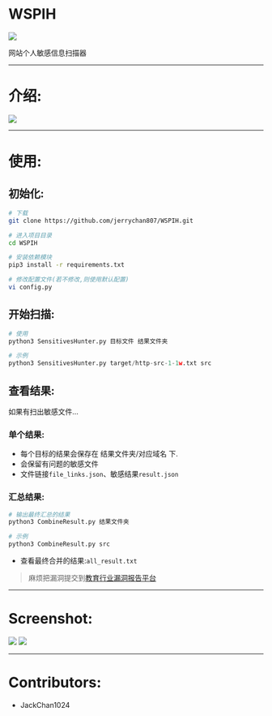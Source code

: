 

# WSPIH


![](https://github.com/jerrychan807/WSPIH/blob/master/img/logo.png)

网站个人敏感信息扫描器

---

# 介绍:

![](https://github.com/jerrychan807/WSPIH/blob/master/img/flow.png)

---

# 使用:

## 初始化:

```bash
# 下载
git clone https://github.com/jerrychan807/WSPIH.git

# 进入项目目录
cd WSPIH

# 安装依赖模块
pip3 install -r requirements.txt

# 修改配置文件(若不修改,则使用默认配置)
vi config.py
```

## 开始扫描:

```python
# 使用
python3 SensitivesHunter.py 目标文件 结果文件夹

# 示例
python3 SensitivesHunter.py target/http-src-1-1w.txt src
```


## 查看结果:

如果有扫出敏感文件...

### 单个结果:

- 每个目标的结果会保存在 结果文件夹/对应域名 下.
- 会保留有问题的敏感文件
- 文件链接`file_links.json`、敏感结果`result.json`


### 汇总结果:

```python
# 输出最终汇总的结果
python3 CombineResult.py 结果文件夹

# 示例
python3 CombineResult.py src
```

- 查看最终合并的结果:`all_result.txt `

> 麻烦把漏洞提交到[教育行业漏洞报告平台](https://src.edu-info.edu.cn)

---

# Screenshot:

![](https://github.com/jerrychan807/WSPIH/blob/master/img/sc1.png)
![](https://github.com/jerrychan807/WSPIH/blob/master/img/sc2.png)

---

# Contributors:

- JackChan1024





